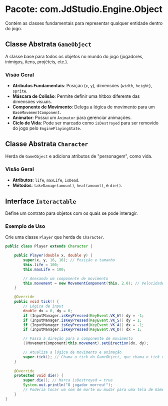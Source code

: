 # Pacote: com.JdStudio.Engine.Object

Contém as classes fundamentais para representar qualquer entidade dentro do jogo.

## Classe Abstrata `GameObject`

A classe base para todos os objetos no mundo do jogo (jogadores, inimigos, itens, projéteis, etc.).

### Visão Geral

-   **Atributos Fundamentais**: Posição (`x`, `y`), dimensões (`width`, `height`), `sprite`.
-   **Máscara de Colisão**: Permite definir uma hitbox diferente das dimensões visuais.
-   **Componente de Movimento**: Delega a lógica de movimento para um `BaseMovementComponent`.
-   **Animator**: Possui um `Animator` para gerenciar animações.
-   **Ciclo de Vida**: Pode ser marcado como `isDestroyed` para ser removido do jogo pelo `EnginePlayingState`.

## Classe Abstrata `Character`

Herda de `GameObject` e adiciona atributos de "personagem", como vida.

### Visão Geral

-   **Atributos**: `life`, `maxLife`, `isDead`.
-   **Métodos**: `takeDamage(amount)`, `heal(amount)`, e `die()`.

## Interface `Interactable`

Define um contrato para objetos com os quais se pode interagir.

### Exemplo de Uso

Crie uma classe `Player` que herda de `Character`.

```java
public class Player extends Character {

    public Player(double x, double y) {
        super(x, y, 16, 16); // Posição e tamanho
        this.life = 100;
        this.maxLife = 100;

        // Anexando um componente de movimento
        this.movement = new MovementComponent(this, 2.0); // Velocidade 2.0
    }

    @Override
    public void tick() {
        // Lógica de input
        double dx = 0, dy = 0;
        if (InputManager.isKeyPressed(KeyEvent.VK_W)) dy = -1;
        if (InputManager.isKeyPressed(KeyEvent.VK_S)) dy = 1;
        if (InputManager.isKeyPressed(KeyEvent.VK_A)) dx = -1;
        if (InputManager.isKeyPressed(KeyEvent.VK_D)) dx = 1;

        // Passa a direção para o componente de movimento
        ((MovementComponent)this.movement).setDirection(dx, dy);

        // Atualiza a lógica de movimento e animação
        super.tick(); // Chama o tick do GameObject, que chama o tick do movement e do animator
    }
    
    @Override
    protected void die() {
        super.die(); // Marca isDestroyed = true
        System.out.println("O jogador morreu!");
        // Poderia tocar um som de morte ou mudar para uma tela de Game Over aqui.
    }
}
```